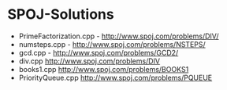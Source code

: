 # SPOJ-Solutions

- PrimeFactorization.cpp - http://www.spoj.com/problems/DIV/
- numsteps.cpp - http://www.spoj.com/problems/NSTEPS/
- gcd.cpp - http://www.spoj.com/problems/GCD2/
- div.cpp http://www.spoj.com/problems/DIV
- books1.cpp http://www.spoj.com/problems/BOOKS1
- PriorityQueue.cpp http://www.spoj.com/problems/PQUEUE
